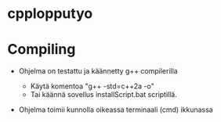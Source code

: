 # cpplopputyo

# Compiling

- Ohjelma on testattu ja käännetty g++ compilerilla
    - Käytä komentoa "g++ -std=c++2a -o"
    - Tai käännä sovellus installScript.bat scriptillä.

- Ohjelma toimii kunnolla oikeassa terminaali (cmd) ikkunassa

